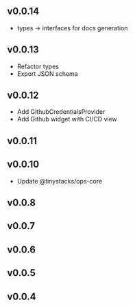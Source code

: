 v0.0.14
---
- types -> interfaces for docs generation
 
v0.0.13
---
- Refactor types
- Export JSON schema
 
v0.0.12
---
- Add GithubCredentialsProvider
- Add Github widget with CI/CD view
 
v0.0.11
---

 
v0.0.10
---
- Update @tinystacks/ops-core
 
v0.0.8
---

 
v0.0.7
---

 
v0.0.6
---

 
v0.0.5
---

 
v0.0.4
---

 
